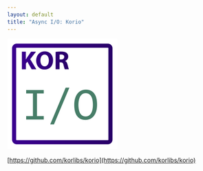 ```yaml
---
layout: default
title: "Async I/O: Korio"
---
```


<img src="/i/logos/korio.svg" width="256" height="256" />

[https://github.com/korlibs/korio](https://github.com/korlibs/korio)

